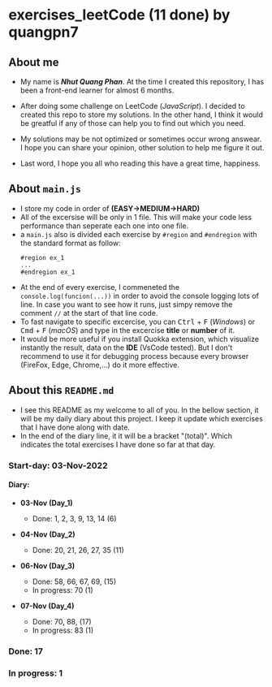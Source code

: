 # exercises_leetCode (11 done) by quangpn7
## About me
- My name is **_Nhut Quang Phan_**. At the time I created this repository, I has been a front-end learner for almost 6 months.

- After doing some challenge  on LeetCode (_JavaScript_). I decided to created this repo to store my solutions. In the other hand, I think it would be greatful if any of those can help you to find out which you need.

- My solutions may be not optimized or sometimes occur wrong answear. I hope you can share your opinion, other solution to help me figure it out.

- Last word, I hope you all who reading this have a great time, happiness.
## About `main.js`
- I store my code in order of **(EASY->MEDIUM->HARD)**
- All of the excersise will be only in 1 file. This will make your code less performance than seperate each one into one file.
- a `main.js` also is divided each exercise by `#region` and `#endregion` with the standard format as follow:
  ```
  #region ex_1
  ...
  #endregion ex_1
  ```
- At the end of every exercise, I commeneted the `console.log(funcion(...))` in order to avoid the console logging lots of line. In case you want to see how it runs, just simpy remove the comment `//` at the start of that line code.
- To fast navigate to specific excercise, you can <kbd>Ctrl</kbd> + <kbd>F</kbd> (_Windows_) or  <kbd>Cmd</kbd> + <kbd>F</kbd> (_macOS_) and type in the excercise **title** or **number** of it.
- It would be more useful if you install Quokka extension, which visualize instantly the result, data on the **IDE** (VsCode tested). But I don't recommend to use it for debugging process because every browser (FireFox, Edge, Chrome,...) do it more effective.
## About this `README.md`
- I see this README as my welcome to all of you. In the bellow section, it will be my daily diary about this project. I keep it update which exercises that I have done along with date.
- In the end of the diary line, it it will be a bracket "(total)". Which indicates the total exercises I have done so far at that day.
### Start-day: 03-Nov-2022


#### Diary:
-  **03-Nov (Day_1)**
    - Done: 1, 2, 3, 9, 13, 14 (6)
    
- **04-Nov (Day_2)**
    - Done: 20, 21, 26, 27, 35 (11)

- **06-Nov (Day_3)**
    - Done: 58, 66, 67, 69, (15)
    - In progress: 70 (1)

- **07-Nov (Day_4)**
    - Done: 70, 88, (17)
    - In progress: 83 (1)
### Done: 17
### In progress: 1
